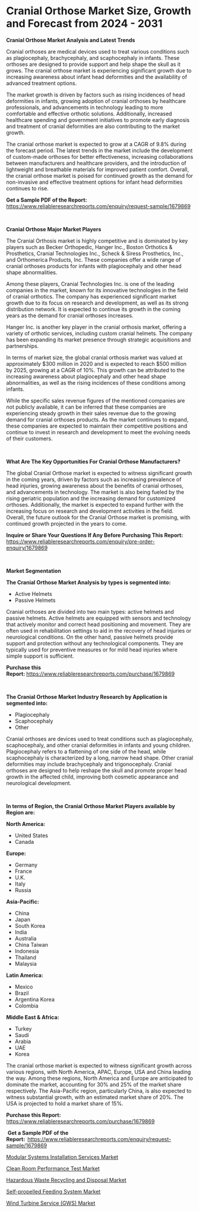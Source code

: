 <p><h1>Cranial Orthose Market Size, Growth and Forecast from 2024 - 2031</h1></p><p><strong>Cranial Orthose Market Analysis and Latest Trends</strong></p>
<p><p>Cranial orthoses are medical devices used to treat various conditions such as plagiocephaly, brachycephaly, and scaphocephaly in infants. These orthoses are designed to provide support and help shape the skull as it grows. The cranial orthose market is experiencing significant growth due to increasing awareness about infant head deformities and the availability of advanced treatment options.</p><p>The market growth is driven by factors such as rising incidences of head deformities in infants, growing adoption of cranial orthoses by healthcare professionals, and advancements in technology leading to more comfortable and effective orthotic solutions. Additionally, increased healthcare spending and government initiatives to promote early diagnosis and treatment of cranial deformities are also contributing to the market growth.</p><p>The cranial orthose market is expected to grow at a CAGR of 9.8% during the forecast period. The latest trends in the market include the development of custom-made orthoses for better effectiveness, increasing collaborations between manufacturers and healthcare providers, and the introduction of lightweight and breathable materials for improved patient comfort. Overall, the cranial orthose market is poised for continued growth as the demand for non-invasive and effective treatment options for infant head deformities continues to rise.</p></p>
<p><strong>Get a Sample PDF of the Report:&nbsp;</strong> <a href="https://www.reliableresearchreports.com/enquiry/request-sample/1679869">https://www.reliableresearchreports.com/enquiry/request-sample/1679869</a></p>
<p>&nbsp;</p>
<p><strong>Cranial Orthose Major Market Players</strong></p>
<p><p>The Cranial Orthosis market is highly competitive and is dominated by key players such as Becker Orthopedic, Hanger Inc., Boston Orthotics & Prosthetics, Cranial Technologies Inc., Scheck & Siress Prosthetics, Inc., and Orthomerica Products, Inc. These companies offer a wide range of cranial orthoses products for infants with plagiocephaly and other head shape abnormalities.</p><p>Among these players, Cranial Technologies Inc. is one of the leading companies in the market, known for its innovative technologies in the field of cranial orthotics. The company has experienced significant market growth due to its focus on research and development, as well as its strong distribution network. It is expected to continue its growth in the coming years as the demand for cranial orthoses increases.</p><p>Hanger Inc. is another key player in the cranial orthosis market, offering a variety of orthotic services, including custom cranial helmets. The company has been expanding its market presence through strategic acquisitions and partnerships.</p><p>In terms of market size, the global cranial orthosis market was valued at approximately $300 million in 2020 and is expected to reach $500 million by 2025, growing at a CAGR of 10%. This growth can be attributed to the increasing awareness about plagiocephaly and other head shape abnormalities, as well as the rising incidences of these conditions among infants.</p><p>While the specific sales revenue figures of the mentioned companies are not publicly available, it can be inferred that these companies are experiencing steady growth in their sales revenue due to the growing demand for cranial orthoses products. As the market continues to expand, these companies are expected to maintain their competitive positions and continue to invest in research and development to meet the evolving needs of their customers.</p></p>
<p>&nbsp;</p>
<p><strong>What Are The Key Opportunities For Cranial Orthose Manufacturers?</strong></p>
<p><p>The global Cranial Orthose market is expected to witness significant growth in the coming years, driven by factors such as increasing prevalence of head injuries, growing awareness about the benefits of cranial orthoses, and advancements in technology. The market is also being fueled by the rising geriatric population and the increasing demand for customized orthoses. Additionally, the market is expected to expand further with the increasing focus on research and development activities in the field. Overall, the future outlook for the Cranial Orthose market is promising, with continued growth projected in the years to come.</p></p>
<p><strong>Inquire or Share Your Questions If Any Before Purchasing This Report:</strong> <a href="https://www.reliableresearchreports.com/enquiry/pre-order-enquiry/1679869">https://www.reliableresearchreports.com/enquiry/pre-order-enquiry/1679869</a></p>
<p>&nbsp;</p>
<p><strong>Market Segmentation</strong></p>
<p><strong>The Cranial Orthose Market Analysis by types is segmented into:</strong></p>
<p><ul><li>Active Helmets</li><li>Passive Helmets</li></ul></p>
<p><p>Cranial orthoses are divided into two main types: active helmets and passive helmets. Active helmets are equipped with sensors and technology that actively monitor and correct head positioning and movement. They are often used in rehabilitation settings to aid in the recovery of head injuries or neurological conditions. On the other hand, passive helmets provide support and protection without any technological components. They are typically used for preventive measures or for mild head injuries where simple support is sufficient.</p></p>
<p><strong>Purchase this Report:&nbsp;</strong><a href="https://www.reliableresearchreports.com/purchase/1679869">https://www.reliableresearchreports.com/purchase/1679869</a></p>
<p>&nbsp;</p>
<p><strong>The Cranial Orthose Market Industry Research by Application is segmented into:</strong></p>
<p><ul><li>Plagiocephaly</li><li>Scaphocephaly</li><li>Other</li></ul></p>
<p><p>Cranial orthoses are devices used to treat conditions such as plagiocephaly, scaphocephaly, and other cranial deformities in infants and young children. Plagiocephaly refers to a flattening of one side of the head, while scaphocephaly is characterized by a long, narrow head shape. Other cranial deformities may include brachycephaly and trigonocephaly. Cranial orthoses are designed to help reshape the skull and promote proper head growth in the affected child, improving both cosmetic appearance and neurological development.</p></p>
<p>&nbsp;</p>
<p><strong>In terms of Region, the Cranial Orthose Market Players available by Region are:</strong></p>
<p>
    <p> <strong> North America: </strong>
        <ul>
            <li>United States</li>
            <li>Canada</li>
        </ul>
        </p> 
    <p> <strong> Europe: </strong>
        <ul>
            <li>Germany</li>
            <li>France</li>
            <li>U.K.</li>
            <li>Italy</li>
            <li>Russia</li>
        </ul>
        </p> 
    <p> <strong> Asia-Pacific: </strong>
        <ul>
            <li>China</li>
            <li>Japan</li>
            <li>South Korea</li>
            <li>India</li>
            <li>Australia</li>
            <li>China Taiwan</li>
            <li>Indonesia</li>
            <li>Thailand</li>
            <li>Malaysia</li>
        </ul>
        </p> 
    <p> <strong> Latin America: </strong>
        <ul>
            <li>Mexico</li>
            <li>Brazil</li>
            <li>Argentina Korea</li>
            <li>Colombia</li>
        </ul>
        </p> 
    <p> <strong> Middle East & Africa: </strong>
        <ul>
            <li>Turkey</li>
            <li>Saudi</li>
            <li>Arabia</li>
            <li>UAE</li>
            <li>Korea</li>
        </ul>
    </p>
    </p>
<p><p>The cranial orthose market is expected to witness significant growth across various regions, with North America, APAC, Europe, USA and China leading the way. Among these regions, North America and Europe are anticipated to dominate the market, accounting for 30% and 25% of the market share respectively. The Asia-Pacific region, particularly China, is also expected to witness substantial growth, with an estimated market share of 20%. The USA is projected to hold a market share of 15%.</p></p>
<p><strong>Purchase this Report: </strong><a href="https://www.reliableresearchreports.com/purchase/1679869">https://www.reliableresearchreports.com/purchase/1679869</a></p>
<p>&nbsp;<strong>Get a Sample PDF of the Report:&nbsp;&nbsp;</strong><a href="https://www.reliableresearchreports.com/enquiry/request-sample/1679869">https://www.reliableresearchreports.com/enquiry/request-sample/1679869</a></p>
<p><strong></strong></p>
<p><p><a href="https://medium.com/@rosejohnson762014/modular-systems-installation-services-market-size-and-market-trends-complete-industry-overview-eeb3d30a971c">Modular Systems Installation Services Market</a></p><p><a href="https://medium.com/@rosejohnson762014/clean-room-performance-test-nbsp-market-focuses-on-market-share-size-and-projected-forecast-till-01ef7373386f">Clean Room Performance Test Market</a></p><p><a href="https://medium.com/@sarademiri71/hazardous-waste-recycling-and-disposal-market-size-reveals-the-best-marketing-channels-in-global-0d36c16b2aec">Hazardous Waste Recycling and Disposal Market</a></p><p><a href="https://medium.com/@sarademiri71/self-propelled-feeding-system-market-furnishes-information-on-market-share-market-trends-and-8397db63e279">Self-propelled Feeding System Market</a></p><p><a href="https://medium.com/@jeanlopez1945/wind-turbine-service-gws-market-trends-and-market-analysis-forecasted-for-period-2024-2031-ccb57235a91f">Wind Turbine Service (GWS) Market</a></p></p>